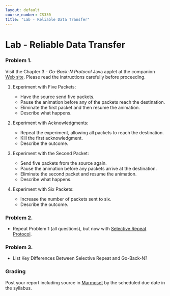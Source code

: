 ```yaml
---
layout: default
course_number: CS330
title: "Lab - Reliable Data Transfer"
---
```


# Lab - Reliable Data Transfer   

###  Problem 1.
Visit the Chapter 3 - _Go-Back-N Protocol_ Java applet at the companion [Web site](https://media.pearsoncmg.com/ph/esm/ecs_kurose_compnetwork_8/cw/content/interactiveanimations/go-back-n-protocol/index.html). Please read the instructions carefully before proceeding. 

1. Experiment with Five Packets:
   - Have the source send five packets.
   - Pause the animation before any of the packets reach the destination.
   - Eliminate the first packet and then resume the animation.
   - Describe what happens.

2. Experiment with Acknowledgments:
   - Repeat the experiment, allowing all packets to reach the destination.
   - Kill the first acknowledgment.
   - Describe the outcome.

3. Experiment with the Second Packet:
   - Send five packets from the source again.
   - Pause the animation before any packets arrive at the destination.
   - Eliminate the second packet and resume the animation.
   - Describe what happens.

4. Experiment with Six Packets:
   - Increase the number of packets sent to six.
   - Describe the outcome.

### Problem 2.
- Repeat Problem 1 (all questions), but now with [Selective Repeat Protocol](https://media.pearsoncmg.com/ph/esm/ecs_kurose_compnetwork_8/cw/content/interactiveanimations/selective-repeat-protocol/index.html).

### Problem 3.
- List Key Differences Between Selective Repeat and Go-Back-N?

### Grading
Post your report including source in [Marmoset](https://cs.ycp.edu/marmoset) by the scheduled due date in the syllabus.

